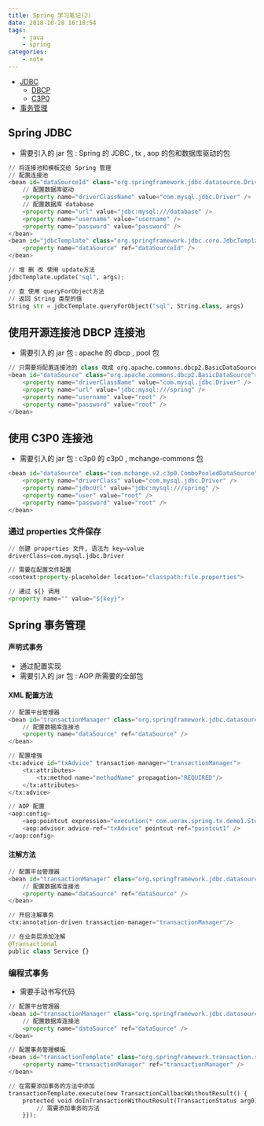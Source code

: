 ```yaml
---
title: Spring 学习笔记(2)
date: 2018-10-28 16:18:54
tags:
    - java
    - spring
categories: 
    - note
---
```


* [JDBC](#jdbc)
    * [DBCP](#dbcp)
    * [C3P0](#c3p0)
* [事务管理](#tx)

### <h2 id="jdbc">Spring JDBC</h2>

* 需要引入的 jar 包 : Spring 的 JDBC , tx , aop 的包和数据库驱动的包

``` python
// 将连接池和模板交给 Spring 管理
// 配置连接池
<bean id="dataSourceId" class="org.springframework.jdbc.datasource.DriverManagerDataSource">
    // 配置数据库驱动
    <property name="driverClassName" value="com.mysql.jdbc.Driver" />
    // 配置数据库 database
    <property name="url" value="jdbc:mysql:///database" />
    <property name="username" value="username" />
    <property name="password" value="password" />
</bean>
<bean id="jdbcTemplate" class="org.springframework.jdbc.core.JdbcTemplate">
    <property name="dataSource" ref="dataSourceId" />
</bean>

// 增 删 改 使用 update方法
jdbcTemplate.update("sql", args);

// 查 使用 queryForObject方法
// 返回 String 类型的值
String str = jdbcTemplate.queryForObject("sql", String.class, args)
```

#### <h2 id="dbcp">使用开源连接池 DBCP 连接池</h2>

* 需要引入的 jar 包 : apache 的 dbcp , pool 包

``` python
// 只需要将配置连接池的 class 改成 org.apache.commons.dbcp2.BasicDataSource 其他用法不变
<bean id="dataSource" class="org.apache.commons.dbcp2.BasicDataSource">
    <property name="driverClassName" value="com.mysql.jdbc.Driver" />
    <property name="url" value="jdbc:mysql:///spring" />
    <property name="username" value="root" />
    <property name="password" value="root" />
</bean>
```

#### <h2 id="c3p0">使用 C3P0 连接池</h2>

* 需要引入的 jar 包 : c3p0 的 c3p0 , mchange-commons 包

``` python
<bean id="dataSource" class="com.mchange.v2.c3p0.ComboPooledDataSource">
    <property name="driverClass" value="com.mysql.jdbc.Driver" />
    <property name="jdbcUrl" value="jdbc:mysql:///spring" />
    <property name="user" value="root" />
    <property name="password" value="root" />
</bean>
```

### 通过 properties 文件保存

``` python
// 创建 properties 文件, 语法为 key=value
driverClass=com.mysql.jdbc.Driver

// 需要在配置文件配置
<context:property-placeholder location="classpath:file.properties">

// 通过 ${} 调用
<property name="" value="${key}">
```

### <h2 id="tx">Spring 事务管理</h2>

#### 声明式事务

* 通过配置实现
* 需要引入的 jar 包 : AOP 所需要的全部包

#### XML 配置方法

``` python
// 配置平台管理器
<bean id="transactionManager" class="org.springframework.jdbc.datasource.DataSourceTransactionManager">
    // 配置数据库连接池
    <property name="dataSource" ref="dataSource" />
</bean>

// 配置增强
<tx:advice id="txAdvice" transaction-manager="transactionManager">
    <tx:attributes>
        <tx:method name="methodName" propagation="REQUIRED"/>
    </tx:attributes>
</tx:advice>

// AOP 配置
<aop:config>
    <aop:pointcut expression="execution(* com.uerax.spring.tx.demo1.StudentServiceImpl.*(..))" id="pointcut1" />
    <aop:advisor advice-ref="txAdvice" pointcut-ref="pointcut1" />
</aop:config>
```

#### 注解方法

``` python
// 配置平台管理器
<bean id="transactionManager" class="org.springframework.jdbc.datasource.DataSourceTransactionManager">
    // 配置数据库连接池
    <property name="dataSource" ref="dataSource" />
</bean>

// 开启注解事务
<tx:annotation-driven transaction-manager="transactionManager"/>

// 在业务层添加注解
@Transactional
public class Service {}
```

### 编程式事务

* 需要手动书写代码

``` python
// 配置平台管理器
<bean id="transactionManager" class="org.springframework.jdbc.datasource.DataSourceTransactionManager">
    // 配置数据库连接池
    <property name="dataSource" ref="dataSource" />
</bean>

// 配置事务管理模板
<bean id="transactionTemplate" class="org.springframework.transaction.support.TransactionTemplate">
    <property name="transactionManager" ref="transactionManager" />
</bean>

// 在需要添加事务的方法中添加
transactionTemplate.execute(new TransactionCallbackWithoutResult() {
    protected void doInTransactionWithoutResult(TransactionStatus arg0) {
        // 需要添加事务的方法
    }});
```